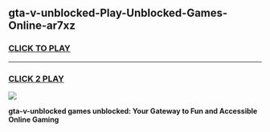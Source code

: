 
## gta-v-unblocked-Play-Unblocked-Games-Online-ar7xz
<h3>
<a href="https://premium76.site?title=gta-v-unblocked&ref=25A">CLICK TO PLAY</a></h3>
<hr>

<h3>
<a href="https://premium76.site?title=gta-v-unblocked&ref=25A">CLICK 2 PLAY</a>
  
</h3>

<a href="https://premium76.site?title=gta-v-unblocked&ref=25A"><img src="https://clearcache.store/games.png"></a>


**gta-v-unblocked games unblocked: Your Gateway to Fun and Accessible Online Gaming**
